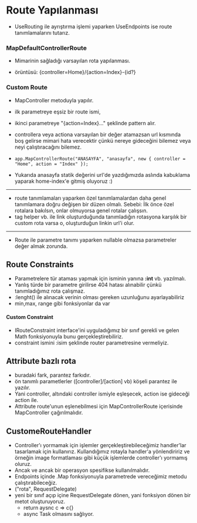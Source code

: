 # Route Yapılanması

* UseRouting ile ayrıştırma işlemi yaparken UseEndpoints ise route tanımlamalarını tutarız.





### MapDefaultControllerRoute

* Mimarinin sağladığı varsayılan rota yapılanması.

* örüntüsü: {controller=Home}/{action=Index}-{id?} 





### Custom Route



* MapController metoduyla yapılır.

* ilk parametreye eşsiz bir route ismi,
* ikinci parametreye "{action=Index}..." şeklinde pattern alır.
* controllera veya actiona varsayılan bir değer atamazsan url kısmında boş gelirse mimari hata verecektir çünkü nereye gideceğini bilemez veya neyi çalıştıracağını bilemez.





* `app.MapControllerRoute("ANASAYFA", "anasayfa", new { controller = "Home", action = "Index" });`
* Yukarıda anasayfa statik değerini url'de yazdığımızda aslında kabuklama yaparak home-index'e gitmiş oluyoruz :)

--------------



* route tanımlamaları yaparken özel tanımlamalardan daha genel tanımlamara doğru değişen bir düzen olmalı. Sebebi: İlk önce özel rotalara bakılsın, onlar olmuyorsa genel rotalar çalışsın.
* tag helper vb. ile link oluşturduğunda tanımladığın rotasyona karşılık bir custom rota varsa o, oluşturduğun linkin url'i olur.

----------------

* Route ile parametre tanımı yaparken nullable olmazsa parametreler değer almak zorunda.

  



## Route Constraints 

* Parametrelere tür ataması yapmak için isminin yanına __:int__ vb. yazılmalı. 
* Yanlış türde bir parametre girilirse 404 hatası alınabilir çünkü tanımladığımız rota çalışmaz.
* :lenght() ile alınacak verinin olması gereken uzunluğunu ayarlayabiliriz
* min,max, range gibi fonksiyonlar da var 

#### Custom Constraint

* IRouteConstraint interface'ini uyguladığımız bir sınıf gerekli ve gelen Math fonksiyonuyla bunu gerçekleştirebiliriz.
* constraint ismini :isim şeklinde router parametresine vermeliyiz.





## Attribute bazlı rota

* buradaki fark, parantez farkıdır.
* ön tanımlı parametlerler ([controller]/[action] vb) köşeli parantez ile yazılır.
* Yani controller, altındaki controller ismiyle eşleşecek, action ise gideceği action ile.
* Attribute route'unun eşlenebilmesi için MapControllerRoute içerisinde MapController çağırılmalıdır. 





## CustomeRouteHandler



* Controller'ı yormamak için işlemler gerçekleştirebileceğimiz handler'lar tasarlamak için kullanırız. Kullandığımız rotayla handler'a yönlendiririz ve örneğin image formatlaması gibi küçük işlemlerde controller'ı yormamış oluruz.
* Ancak ve ancak bir operasyon spesifikse kullanılmalıdır. 
* Endpoints içinde .Map fonksiyonuyla parametrede vereceğimiz metodu çalıştırabileceğiz.
* ("rota", RequestDelegate)
* yeni bir sınıf açıp içine RequestDelegate dönen, yani fonksiyon dönen bir metot oluşturuyoruz.
  * return aysnc c => c{}
  * async Task olmasını sağlıyor.

